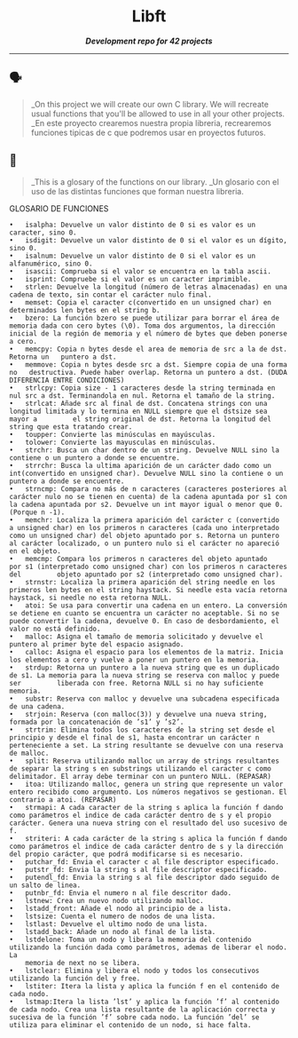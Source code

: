 <h1 align="center">
	Libft
</h1>

<p align="center">
	<b><i>Development repo for 42 projects</i></b><br>

---

## 🗣️

> _On this project we will create our own C library. We will recreate usual functions that you'll be allowed to use in all your other projects.
  _En este proyecto crearemos nuestra propia libreria, recrearemos funciones tipicas de c que podremos usar en proyectos futuros.

## 📖

> _This is a glosary of the functions on our library.
  _Un glosario con el uso de las distintas funciones que forman nuestra libreria.
	
	
GLOSARIO DE FUNCIONES

	•	isalpha: Devuelve un valor distinto de 0 si es valor es un caracter, sino 0.
	•	isdigit: Devuelve un valor distinto de 0 si el valor es un dígito, sino 0.
	•	isalnum: Devuelve un valor distinto de 0 si el valor es un alfanumérico, sino 0.
	•	isascii: Comprueba si el valor se encuentra en la tabla ascii.
	•	isprint: Compruebe si el valor es un caracter imprimible.
	•	strlen: Devuelve la longitud (número de letras almacenadas) en una cadena de texto, sin contar el carácter nulo final.
	•	memset: Copia el caracter c(convertido en un unsigned char) en determinados len bytes en el string b.
	•	bzero: La función bzero se puede utilizar para borrar el área de memoria dada con cero bytes (\0). Toma dos argumentos, la dirección   			inicial de la región de memoria y el número de bytes que deben ponerse a cero.
	•	memcpy: Copia n bytes desde el area de memoria de src a la de dst. Retorna un 	puntero a dst.
	•	memmove: Copia n bytes desde src a dst. Siempre copia de una forma no 	destructiva. Puede haber overlap. Retorna un puntero a dst. (DUDA 		  DIFERENCIA ENTRE CONDICIONES)
	•	strlcpy: Copia size - 1 caracteres desde la string terminada en nul src a dst. Terminandola en nul. Retorna el tamaño de la string.
	•	strlcat: Añade src al final de dst. Concatena strings con una longitud limitada y lo termina en NULL siempre que el dstsize sea mayor a 		el string original de dst. Retorna la longitud del string que esta tratando crear.
	•	toupper: Convierte las minúsculas en mayúsculas. 
	•	tolower: Convierte las mayusculas en minúsculas.
	•	strchr: Busca un char dentro de un string. Devuelve NULL sino la contiene o un puntero a donde se encuentre.
	•	strrchr: Busca la ultima aparición de un carácter dado como un int(convertido en unsigned char). Devuelve NULL sino la contiene o un 			puntero a donde se encuentre.
	•	strncmp: Compara no más de n caracteres (caracteres posteriores al carácter nulo no se tienen en cuenta) de la cadena apuntada por s1 con 		  la cadena apuntada por s2. Devuelve un int mayor igual o menor que 0. (Porque n -1).
	•	memchr: Localiza la primera aparición del carácter c (convertido a unsigned char) en los primeros n caracteres (cada uno interpretado 			como un unsigned char) del objeto apuntado por s. Retorna un puntero al carácter localizado, o un puntero nulo si el carácter no apareció 		  en el objeto.
	•	memcmp: Compara los primeros n caracteres del objeto apuntado por s1 (interpretado como unsigned char) con los primeros n caracteres del 		 objeto apuntado por s2 (interpretado como unsigned char).
	•	strnstr: Localiza la primera aparición del string needle en los primeros len bytes en el string haystack. Si needle esta vacía retorna	 		 haystack, si needle no esta retorna NULL. 
	•	atoi: Se usa para convertir una cadena en un entero. La conversión se detiene en cuanto se encuentra un carácter no aceptable. Si no se 		puede convertir la cadena, devuelve 0. En caso de desbordamiento, el valor no está definido.
	•	malloc: Asigna el tamaño de memoria solicitado y devuelve el puntero al primer byte del espacio asignado.
	•	calloc: Asigna el espacio para los elementos de la matriz. Inicia los elementos a cero y vuelve a poner un puntero en la memoria.
	•	strdup: Retorna un puntero a la nueva string que es un duplicado de s1. La memoria para la nueva string se reserva con malloc y puede ser 		  liberada con free. Retorna NULL si no hay suficiente memoria.
	•	substr: Reserva con malloc y devuelve una subcadena especificada de una cadena.
	•	strjoin: Reserva (con malloc(3)) y devuelve una nueva string, formada por la concatenación de ’s1’ y ’s2’.	
	•	strtrim: Elimina todos los caracteres de la string set desde el principio y desde el final de s1, hasta encontrar un carácter n 			perteneciente a set. La string resultante se devuelve con una reserva de malloc.
	•	split: Reserva utilizando malloc un array de strings resultantes de separar la string s en substrings utilizando el caracter c como 			delimitador. El array debe terminar con un puntero NULL. (REPASAR)
	•	itoa: Utilizando malloc, genera un string que represente un valor entero recibido como argumento. Los números negativos se gestionan. El 		 contrario a atoi. (REPASAR)
	•	strmapi: A cada caracter de la string s aplica la función f dando como parámetros el indice de cada carácter dentro de s y el propio 			carácter. Genera una nueva string con el resultado del uso sucesivo de f.
	•	striteri: A cada carácter de la string s aplica la función f dando como parámetros el indice de cada carácter dentro de s y la dirección 		 del propio carácter, que podrá modificarse si es necesario.
	•	putchar_fd: Envia el caracter c al file descriptor especificado.
	•	putstr_fd: Envia la string s al file descriptor especificado.
	•	putendl_fd: Envia la string s al file descriptor dado seguido de un salto de linea.
	•	putnbr_fd: Envia el numero n al file descritor dado.
	•	lstnew: Crea un nuevo nodo utilizando malloc.
	•	lstadd_front: Añade el nodo al principio de a lista.
	•	lstsize: Cuenta el numero de nodos de una lista.
	•	lstlast: Devuelve el ultimo nodo de una lista.
	•	lstadd_back: Añade un nodo al final de la lista.
	•	lstdelone: Toma un nodo y libera la memoria del contenido utilizando la función dada como parámetros, ademas de liberar el nodo. La 	
		memoria de next no se libera.
	•	lstclear: Elimina y libera el nodo y todos los consecutivos utilizando la función del y free.
	•	lstiter: Itera la lista y aplica la función f en el contenido de cada nodo.
	•	lstmap:Itera la lista ’lst’ y aplica la función ’f’ al contenido de cada nodo. Crea una lista resultante de la aplicación correcta y 			sucesiva de la función ’f’ sobre cada nodo. La función ’del’ se utiliza para eliminar el contenido de un nodo, si hace falta.
